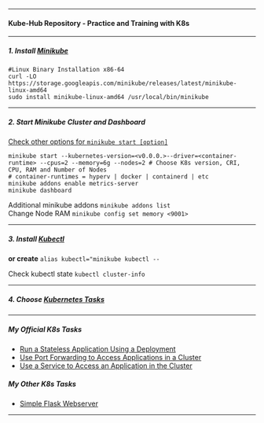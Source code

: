 *********************************************************************
#### Kube-Hub Repository - Practice and Training with K8s
*********************************************************************
##### 1. Install [Minikube](https://minikube.sigs.k8s.io/docs/start/)
```shell
#Linux Binary Installation x86-64
curl -LO https://storage.googleapis.com/minikube/releases/latest/minikube-linux-amd64
sudo install minikube-linux-amd64 /usr/local/bin/minikube
```
*********************************************************************
##### 2. Start Minikube Cluster and Dashboard

[Check other options for `minikube start [option]`](https://minikube.sigs.k8s.io/docs/commands/start/)

```shell
minikube start --kubernetes-version=<v0.0.0.>--driver=<container-runtime> --cpus=2 --memory=6g --nodes=2 # Choose K8s version, CRI, CPU, RAM and Number of Nodes 
# container-runtimes = hyperv | docker | containerd | etc
minikube addons enable metrics-server
minikube dashboard
```
Additional minikube addons `minikube addons list` \
Change Node RAM `minikube config set memory <9001>`

*********************************************************************

##### 3. Install [Kubectl](https://kubernetes.io/docs/tasks/tools/install-kubectl-linux/)
**or create** `alias kubectl="minikube kubectl --`

Check kubectl state `kubectl cluster-info`
*********************************************************************

##### 4. Choose [Kubernetes Tasks](https://kubernetes.io/docs/tasks/) 
*********************************************************************
##### My Official K8s Tasks

* [Run a Stateless Application Using a Deployment](https://github.com/dmitriyshub/kube-hub/tree/main/Kubernetes_Tasks/1_StatelessApp) 
* [Use Port Forwarding to Access Applications in a Cluster](https://github.com/dmitriyshub/kube-hub/tree/main/Kubernetes_Tasks/2_PortForward) 
* [Use a Service to Access an Application in the Cluster](https://github.com/dmitriyshub/kube-hub/tree/main/Kubernetes_Tasks/3_ServiceAccess) 

##### My Other K8s Tasks
* [Simple Flask Webserver](https://github.com/dmitriyshub/kube-hub/blob/main/Other_Tasks/1_SimpleWebserver/)

*********************************************************************


